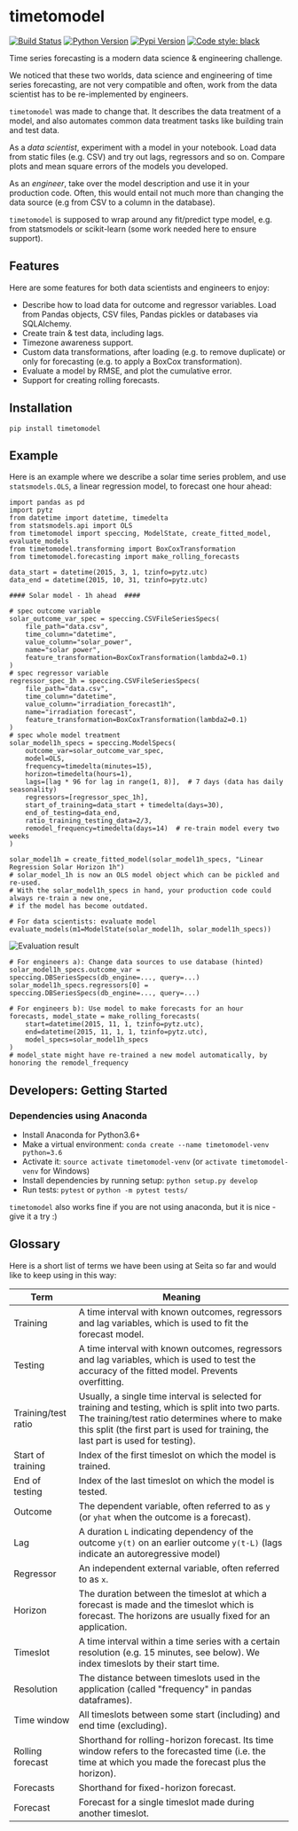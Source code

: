 # timetomodel

[![Build Status](https://travis-ci.com/SeitaBV/timetomodel.svg?branch=master)](https://travis-ci.com/SeitaBV/timetomodel)
[![Python Version](https://img.shields.io/pypi/pyversions/timetomodel.svg)](https://pypi.python.org/pypi/timetomodel)
[![Pypi Version](https://img.shields.io/pypi/v/timetomodel.svg)](https://pypi.python.org/pypi/timetomodel)
[![Code style: black](https://img.shields.io/badge/code%20style-black-000000.svg)](https://github.com/psf/black)

Time series forecasting is a modern data science & engineering challenge.

We noticed that these two worlds, data science and engineering of time series forecasting, are not very compatible and often, work from the data scientist has to be re-implemented by engineers. 

`timetomodel` was made to change that. It describes the data treatment of a model, and also automates common data treatment tasks like building train and test data.

As a *data scientist*, experiment with a model in your notebook. Load data from static files (e.g. CSV) and try out lags, regressors and so on. Compare plots and mean square errors of the models you developed.

As an *engineer*, take over the model description and use it in your production code. Often, this would entail not much more than changing the data source (e.g from CSV to a column in the database).

`timetomodel` is supposed to wrap around any fit/predict type model, e.g. from statsmodels or scikit-learn (some work needed here to ensure support).


## Features

Here are some features for both data scientists and engineers to enjoy:

* Describe how to load data for outcome and regressor variables. Load from Pandas objects, CSV files, Pandas pickles or databases via SQLAlchemy.
* Create train & test data, including lags.
* Timezone awareness support.
* Custom data transformations, after loading (e.g. to remove duplicate) or only for forecasting (e.g. to apply a BoxCox transformation).
* Evaluate a model by RMSE, and plot the cumulative error.
* Support for creating rolling forecasts.


## Installation

``pip install timetomodel``

## Example

Here is an example where we describe a solar time series problem, and use ``statsmodels.OLS``, a linear regression model, to forecast one hour ahead:

    import pandas as pd
    import pytz
    from datetime import datetime, timedelta
    from statsmodels.api import OLS
    from timetomodel import speccing, ModelState, create_fitted_model, evaluate_models
    from timetomodel.transforming import BoxCoxTransformation
    from timetomodel.forecasting import make_rolling_forecasts

    data_start = datetime(2015, 3, 1, tzinfo=pytz.utc)
    data_end = datetime(2015, 10, 31, tzinfo=pytz.utc)
    
    #### Solar model - 1h ahead  ####

    # spec outcome variable
    solar_outcome_var_spec = speccing.CSVFileSeriesSpecs(
        file_path="data.csv",
        time_column="datetime",
        value_column="solar_power",
        name="solar power",
        feature_transformation=BoxCoxTransformation(lambda2=0.1)
    )
    # spec regressor variable
    regressor_spec_1h = speccing.CSVFileSeriesSpecs(
        file_path="data.csv",
        time_column="datetime",
        value_column="irradiation_forecast1h",
        name="irradiation forecast",
        feature_transformation=BoxCoxTransformation(lambda2=0.1)
    )
    # spec whole model treatment
    solar_model1h_specs = speccing.ModelSpecs(
        outcome_var=solar_outcome_var_spec,
        model=OLS,
        frequency=timedelta(minutes=15),
        horizon=timedelta(hours=1),
        lags=[lag * 96 for lag in range(1, 8)],  # 7 days (data has daily seasonality)
        regressors=[regressor_spec_1h],
        start_of_training=data_start + timedelta(days=30),
        end_of_testing=data_end,
        ratio_training_testing_data=2/3,
        remodel_frequency=timedelta(days=14)  # re-train model every two weeks
    )

    solar_model1h = create_fitted_model(solar_model1h_specs, "Linear Regression Solar Horizon 1h")
    # solar_model_1h is now an OLS model object which can be pickled and re-used.
    # With the solar_model1h_specs in hand, your production code could always re-train a new one,
    # if the model has become outdated. 
    
    # For data scientists: evaluate model
    evaluate_models(m1=ModelState(solar_model1h, solar_model1h_specs))

![Evaluation result](img/solar-forecast-evaluation.png)
    
    # For engineers a): Change data sources to use database (hinted)
    solar_model1h_specs.outcome_var = speccing.DBSeriesSpecs(db_engine=..., query=...)
    solar_model1h_specs.regressors[0] = speccing.DBSeriesSpecs(db_engine=..., query=...)
    
    # For engineers b): Use model to make forecasts for an hour
    forecasts, model_state = make_rolling_forecasts(
        start=datetime(2015, 11, 1, tzinfo=pytz.utc),
        end=datetime(2015, 11, 1, 1, tzinfo=pytz.utc),
        model_specs=solar_model1h_specs
    )
    # model_state might have re-trained a new model automatically, by honoring the remodel_frequency

## Developers: Getting Started

### Dependencies using Anaconda

* Install Anaconda for Python3.6+
* Make a virtual environment: `conda create --name timetomodel-venv python=3.6`
* Activate it: `source activate timetomodel-venv` (or `activate timetomodel-venv` for Windows)
* Install dependencies by running setup: `python setup.py develop`
* Run tests: `pytest` or `python -m pytest tests/`

`timetomodel` also works fine if you are not using anaconda, but it is nice - give it a try :)


## Glossary

Here is a short list of terms we have been using at Seita so far and would like to keep using in this way:

Term                | Meaning
---                 | ---
Training            | A time interval with known outcomes, regressors and lag variables, which is used to fit the forecast model.
Testing             | A time interval with known outcomes, regressors and lag variables, which is used to test the accuracy of the fitted model. Prevents overfitting.
Training/test ratio | Usually, a single time interval is selected for training and testing, which is split into two parts. The training/test ratio determines where to make this split (the first part is used for training, the last part is used for testing).
Start of training   | Index of the first timeslot on which the model is trained.
End of testing      | Index of the last timeslot on which the model is tested.
Outcome             | The dependent variable, often referred to as `y` (or `yhat` when the outcome is a forecast).
Lag                 | A duration `L` indicating dependency of the outcome `y(t)` on an earlier outcome `y(t-L)` (lags indicate an autoregressive model)
Regressor           | An independent external variable, often referred to as `x`.
Horizon				| The duration between the timeslot at which a forecast is made and the timeslot which is forecast. The horizons are usually fixed for an application. 
Timeslot			| A time interval within a time series with a certain resolution (e.g. 15 minutes, see below). We index timeslots by their start time.
Resolution			| The distance between timeslots used in the application (called "frequency" in pandas dataframes).
Time window			| All timeslots between some start (including) and end time (excluding).
Rolling forecast	| Shorthand for rolling-horizon forecast. Its time window refers to the forecasted time (i.e. the time at which you made the forecast plus the horizon). 
Forecasts			| Shorthand for fixed-horizon forecast.  
Forecast			| Forecast for a single timeslot made during another timeslot.

